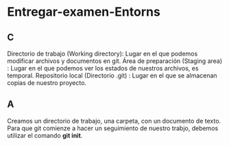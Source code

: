 # Entregar-examen-Entorns
## C
Directorio de trabajo (Working directory): Lugar en el que podemos modificar archivos y documentos en git. 
Área de preparación (Staging area) : Lugar en el que podemos ver los estados de nuestros archivos, es temporal.
Repositorio local (Directorio .git) : Lugar en el que se almacenan copias de nuestro proyecto.
## A
Creamos un directorio de trabajo, una carpeta, con un documento de texto. Para que git comienze a hacer un seguimiento de nuestro trabjo, debemos utilizar el comando **git init**. 
